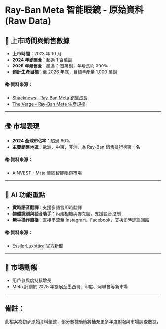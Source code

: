 # Ray-Ban Meta 智能眼鏡 - 原始資料 (Raw Data)

## 📅 上市時間與銷售數據
- **上市時間**：2023 年 10 月
- **2024 年銷售量**：超過 1 百萬副
- **2025 年銷售量**：超過 2 百萬副，年增長約 300%
- **預計生產目標**：至 2026 年底，目標年產量 1,000 萬副

#### 📚 資料來源：
- [Shacknews - Ray-Ban Meta 銷售成長](https://www.shacknews.com/article/144103/zuckerberg-says-ray-ban-meta-glasses-sales-have-increased-300)
- [The Verge - Ray-Ban Meta 生產規模](https://www.theverge.com/news/613292/meta-ray-ban-2-million-10-million-capacity-subscription-essilor-luxottica-earnings)

---

## 🌍 市場表現
- **2024 全球市佔率**：超過 60%
- **主要銷售地區**：歐洲、中東、非洲，為 Ray-Ban 銷售排行榜第一名

#### 📚 資料來源：
- [AINVEST - Meta 鞏固智能眼鏡市場](https://www.ainvest.com/news/meta-ai-powered-ray-ban-glasses-strategic-move-dominate-europe-smart-wearables-market-2504/)

---

## 🤖 AI 功能重點
- **實時語音翻譯**：支援多語言即時翻譯
- **物體識別與語音助手**：內建相機與麥克風，支援語音控制
- **無手操作直播**：直接串流至 Instagram、Facebook，支援即時評論回饋

#### 📚 資料來源：
- [EssilorLuxottica 官方新聞](https://www.essilorluxottica.com/en/newsroom/press-releases/ray-ban-meta-smarter-tech-market-expansion-campaign/)

---

## 🚀 市場動態
- 用戶參與度持續增長
- Meta 計劃於 2025 年擴展至墨西哥、印度、阿聯酋等新市場

---

## 備註：
此檔案為初步原始資料彙整，部分數據後續將補充更多年度財報與市場調查數據。
